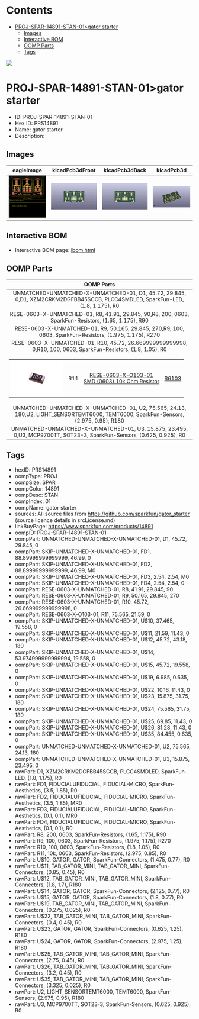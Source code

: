 



Contents
========

* [PROJ-SPAR-14891-STAN-01>gator starter](#proj-spar-14891-stan-01gator-starter)
	* [Images](#images)
	* [Interactive BOM](#interactive-bom)
	* [OOMP Parts](#oomp-parts)
	* [Tags](#tags)
  
![][im]
# PROJ-SPAR-14891-STAN-01>gator starter

- ID: PROJ-SPAR-14891-STAN-01
- Hex ID: PRS14891
- Name: gator starter
- Description: 

## Images
  
  

|eagleImage|kicadPcb3dFront|kicadPcb3dBack|kicadPcb3d|
| :---: | :---: | :---: | :---: |
|[![eagleImage](eagleImage_140.png)](eagleImage_600.png)|[![kicadPcb3dFront](kicadPcb3dFront_140.png)](kicadPcb3dFront_600.png)|[![kicadPcb3dBack](kicadPcb3dBack_140.png)](kicadPcb3dBack_600.png)|[![kicadPcb3d](kicadPcb3d_140.png)](kicadPcb3d_600.png)|

## Interactive BOM

- Interactive BOM page: [ibom.html](kicad/bom/ibom.html)

## OOMP Parts
  

|OOMP Parts|
| :---: |
|UNMATCHED-UNMATCHED-X-UNMATCHED-01, D1, 45.72, 29.845, 0,D1, XZM2CRKM2DGFBB45SCCB, PLCC4SMDLED, SparkFun-LED, (1.8, 1.175), R0|
|RESE-0603-X-UNMATCHED-01, R8, 41.91, 29.845, 90,R8, 200, 0603, SparkFun-Resistors, (1.65, 1.175), R90|
|RESE-0603-X-UNMATCHED-01, R9, 50.165, 29.845, 270,R9, 100, 0603, SparkFun-Resistors, (1.975, 1.175), R270|
|RESE-0603-X-UNMATCHED-01, R10, 45.72, 26.669999999999998, 0,R10, 100, 0603, SparkFun-Resistors, (1.8, 1.05), R0|
|<table><tr><td>![RESE-0603-X-O103-01](https://raw.githubusercontent.com/oomlout/oomlout_OOMP_parts/main/RESE-0603-X-O103-01/image_140.jpg)</td><td> R11</td><td>[RESE-0603-X-O103-01<br>SMD (0603) 10k Ohm Resistor](https://github.com/oomlout/oomlout_OOMP_parts/tree/main/RESE-0603-X-O103-01/)</td><td>[R6103](https://github.com/oomlout/oomlout_OOMP_parts/tree/main/RESE-0603-X-O103-01/)</td></tr></table>|
|UNMATCHED-UNMATCHED-X-UNMATCHED-01, U2, 75.565, 24.13, 180,U2, LIGHT_SENSORTEMT6000, TEMT6000, SparkFun-Sensors, (2.975, 0.95), R180|
|UNMATCHED-UNMATCHED-X-UNMATCHED-01, U3, 15.875, 23.495, 0,U3, MCP9700TT, SOT23-3, SparkFun-Sensors, (0.625, 0.925), R0|

## Tags

- hexID: PRS14891
- oompType: PROJ
- oompSize: SPAR
- oompColor: 14891
- oompDesc: STAN
- oompIndex: 01
- oompName: gator starter
- sources: All source files from https://github.com/sparkfun/gator_starter (source licence details in srcLicense.md)
- linkBuyPage: https://www.sparkfun.com/products/14891
- oompID: PROJ-SPAR-14891-STAN-01
- oompPart: UNMATCHED-UNMATCHED-X-UNMATCHED-01, D1, 45.72, 29.845, 0
- oompPart: SKIP-UNMATCHED-X-UNMATCHED-01, FD1, 88.89999999999999, 46.99, 0
- oompPart: SKIP-UNMATCHED-X-UNMATCHED-01, FD2, 88.89999999999999, 46.99, M0
- oompPart: SKIP-UNMATCHED-X-UNMATCHED-01, FD3, 2.54, 2.54, M0
- oompPart: SKIP-UNMATCHED-X-UNMATCHED-01, FD4, 2.54, 2.54, 0
- oompPart: RESE-0603-X-UNMATCHED-01, R8, 41.91, 29.845, 90
- oompPart: RESE-0603-X-UNMATCHED-01, R9, 50.165, 29.845, 270
- oompPart: RESE-0603-X-UNMATCHED-01, R10, 45.72, 26.669999999999998, 0
- oompPart: RESE-0603-X-O103-01, R11, 75.565, 21.59, 0
- oompPart: SKIP-UNMATCHED-X-UNMATCHED-01, U$10, 37.465, 19.558, 0
- oompPart: SKIP-UNMATCHED-X-UNMATCHED-01, U$11, 21.59, 11.43, 0
- oompPart: SKIP-UNMATCHED-X-UNMATCHED-01, U$12, 45.72, 43.18, 180
- oompPart: SKIP-UNMATCHED-X-UNMATCHED-01, U$14, 53.974999999999994, 19.558, 0
- oompPart: SKIP-UNMATCHED-X-UNMATCHED-01, U$15, 45.72, 19.558, 0
- oompPart: SKIP-UNMATCHED-X-UNMATCHED-01, U$19, 6.985, 0.635, 0
- oompPart: SKIP-UNMATCHED-X-UNMATCHED-01, U$22, 10.16, 11.43, 0
- oompPart: SKIP-UNMATCHED-X-UNMATCHED-01, U$23, 15.875, 31.75, 180
- oompPart: SKIP-UNMATCHED-X-UNMATCHED-01, U$24, 75.565, 31.75, 180
- oompPart: SKIP-UNMATCHED-X-UNMATCHED-01, U$25, 69.85, 11.43, 0
- oompPart: SKIP-UNMATCHED-X-UNMATCHED-01, U$26, 81.28, 11.43, 0
- oompPart: SKIP-UNMATCHED-X-UNMATCHED-01, U$35, 84.455, 0.635, 0
- oompPart: UNMATCHED-UNMATCHED-X-UNMATCHED-01, U2, 75.565, 24.13, 180
- oompPart: UNMATCHED-UNMATCHED-X-UNMATCHED-01, U3, 15.875, 23.495, 0
- rawPart: D1, XZM2CRKM2DGFBB45SCCB, PLCC4SMDLED, SparkFun-LED, (1.8, 1.175), R0
- rawPart: FD1, FIDUCIALUFIDUCIAL, FIDUCIAL-MICRO, SparkFun-Aesthetics, (3.5, 1.85), R0
- rawPart: FD2, FIDUCIALUFIDUCIAL, FIDUCIAL-MICRO, SparkFun-Aesthetics, (3.5, 1.85), MR0
- rawPart: FD3, FIDUCIALUFIDUCIAL, FIDUCIAL-MICRO, SparkFun-Aesthetics, (0.1, 0.1), MR0
- rawPart: FD4, FIDUCIALUFIDUCIAL, FIDUCIAL-MICRO, SparkFun-Aesthetics, (0.1, 0.1), R0
- rawPart: R8, 200, 0603, SparkFun-Resistors, (1.65, 1.175), R90
- rawPart: R9, 100, 0603, SparkFun-Resistors, (1.975, 1.175), R270
- rawPart: R10, 100, 0603, SparkFun-Resistors, (1.8, 1.05), R0
- rawPart: R11, 10k, 0603, SparkFun-Resistors, (2.975, 0.85), R0
- rawPart: U$10, GATOR, GATOR, SparkFun-Connectors, (1.475, 0.77), R0
- rawPart: U$11, TAB_GATOR_MINI, TAB_GATOR_MINI, SparkFun-Connectors, (0.85, 0.45), R0
- rawPart: U$12, TAB_GATOR_MINI, TAB_GATOR_MINI, SparkFun-Connectors, (1.8, 1.7), R180
- rawPart: U$14, GATOR, GATOR, SparkFun-Connectors, (2.125, 0.77), R0
- rawPart: U$15, GATOR, GATOR, SparkFun-Connectors, (1.8, 0.77), R0
- rawPart: U$19, TAB_GATOR_MINI, TAB_GATOR_MINI, SparkFun-Connectors, (0.275, 0.025), R0
- rawPart: U$22, TAB_GATOR_MINI, TAB_GATOR_MINI, SparkFun-Connectors, (0.4, 0.45), R0
- rawPart: U$23, GATOR, GATOR, SparkFun-Connectors, (0.625, 1.25), R180
- rawPart: U$24, GATOR, GATOR, SparkFun-Connectors, (2.975, 1.25), R180
- rawPart: U$25, TAB_GATOR_MINI, TAB_GATOR_MINI, SparkFun-Connectors, (2.75, 0.45), R0
- rawPart: U$26, TAB_GATOR_MINI, TAB_GATOR_MINI, SparkFun-Connectors, (3.2, 0.45), R0
- rawPart: U$35, TAB_GATOR_MINI, TAB_GATOR_MINI, SparkFun-Connectors, (3.325, 0.025), R0
- rawPart: U2, LIGHT_SENSORTEMT6000, TEMT6000, SparkFun-Sensors, (2.975, 0.95), R180
- rawPart: U3, MCP9700TT, SOT23-3, SparkFun-Sensors, (0.625, 0.925), R0



[im]: kicadPcb3d_450.png
